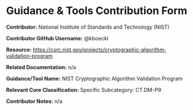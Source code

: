 # Guidance & Tools Contribution Form

**Contributor:** National Institute of Standards and Technology (NIST)

**Contributor GitHub Username:** @kboeckl

**Resource:** https://csrc.nist.gov/projects/cryptographic-algorithm-validation-program

**Related Documentation:** n/a

**Guidance/Tool Name:** NIST Cryptographic Algorithm Validation Program

**Relevant Core Classification:** Specific Subcategory: CT.DM-P9

**Contributor Notes:** n/a
